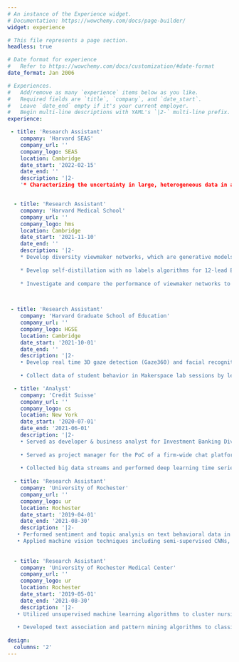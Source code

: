 ```yaml
---
# An instance of the Experience widget.
# Documentation: https://wowchemy.com/docs/page-builder/
widget: experience

# This file represents a page section.
headless: true

# Date format for experience
#   Refer to https://wowchemy.com/docs/customization/#date-format
date_format: Jan 2006

# Experiences.
#   Add/remove as many `experience` items below as you like.
#   Required fields are `title`, `company`, and `date_start`.
#   Leave `date_end` empty if it's your current employer.
#   Begin multi-line descriptions with YAML's `|2-` multi-line prefix.
experience:

 - title: 'Research Assistant'
    company: 'Harvard SEAS'
    company_url: ''
    company_logo: SEAS
    location: Cambridge
    date_start: '2022-02-15'
    date_end: ''
    description: '|2-
    '* Characterizing the uncertainty in large, heterogeneous data in a In vitro fertilization risk estimation setting using bayesian neural networks.'


  - title: 'Research Assistant'
    company: 'Harvard Medical School'
    company_url: ''
    company_logo: hms
    location: Cambridge
    date_start: '2021-11-10'
    date_end: ''
    description: '|2-
    * Develop diversity viewmaker networks, which are generative models with stochastic boundaries for data augmentations, via Pytorch Lightning, to adversarially auto       learn and generate augmentations on 12-lead electrocardiogram (ECG) sensor data for self-supervised learning tasks, so as to reduce the rigorous trial and error       by human experts. 
    
    * Develop self-distillation with no labels algorithms for 12-lead ECG data using Convolutional Neural Networks and Vision Transformers. 
    
    * Investigate and compare the performance of viewmaker networks to those of other previous contrastive methods, in particular whether viewmaker networks learned         views that are medically sensible, and whether they are more robust to corruptions commonly observed in ECG data collection settings.'
    


 - title: 'Research Assistant'
    company: 'Harvard Graduate School of Education'
    company_url: ''
    company_logo: HGSE
    location: Cambridge
    date_start: '2021-10-01'
    date_end: ''
    description: '|2-
    • Develop real time 3D gaze detection (Gaze360) and facial recognition algorithms via Pytorch for Harvard Makerspace, reconstruct gaze predictions in a 3D space, and integrate the tracking system into the Multimodal learning analytics cloud data pipeline. 
    
    • Collect data of student behavior in Makerspace lab sessions by leveraging the Multimodal learning analytics pipeline, and perform analysis to understand social learning aspects like collaboration and student attention.'

  - title: 'Analyst'
    company: 'Credit Suisse'
    company_url: ''
    company_logo: cs
    location: New York
    date_start: '2020-07-01'
    date_end: '2021-06-01'
    description: '|2-
    • Served as developer & business analyst for Investment Banking Division, building Airflow automated data ETL pipelines and constructing a centralized Azure cloud      data platform for bonds and credit default swaps. 
    
    • Served as project manager for the PoC of a firm-wide chat platform that leverages NLP to assist sales & trading team to a competitive edge. 
    
    • Collected big data streams and performed deep learning time series predictions on stock trends.'
    
  - title: 'Research Assistant'
    company: 'University of Rochester'
    company_url: ''
    company_logo: ur
    location: Rochester
    date_start: '2019-04-01'
    date_end: '2021-08-30'
    description: '|2-
   • Performed sentiment and topic analysis on text behavioral data in a functional neuroimaging study to better understand the relationship between brain functional connectivity and social anhedonia. 
   • Applied machine vision techniques including semi-supervised CNNs, optical flow and open face, on video datasets to analyze group differences in nonverbal synchrony during social interactions among people with schizophrenia and controls. [3] Currently studying patterns of combinations of facial actions to evaluate the effect of oxytocin on patients' social abilities.'
   
      
  - title: 'Research Assistant'
    company: 'University of Rochester Medical Center'
    company_url: ''
    company_logo: ur
    location: Rochester
    date_start: '2019-05-01'
    date_end: '2021-08-30'
    description: '|2-
   • Utilized unsupervised machine learning algorithms to cluster nursing homes based on the percentage of residents with dementia, depression, and serious mental illness, and detected previously unknown patterns of resident case-mix and staffing in nursing homes. Predicted deficiency scores of nursing homes on a longitudinal basis with supervised learning algorithms. 
   
   • Developed text association and pattern mining algorithms to classify cancer therapies. Combined synthetic minority oversampling Technique (SMOTE) with supervised learning techniques to deal with unbalanced caregiver datasets and help clinicians identify potential mental and physical health risk factors for caregivers of the elder people. Implemented Local Interpretable Model-Agnostic Explanations (LIME) to give a non-black-box explanation for ML results in a clinical setting.'
 
design:
  columns: '2'
---
```

